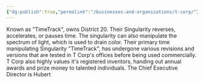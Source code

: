 ```yaml
---
{"dg-publish":true,"permalink":"/businesses-and-organizations/t-corp/"}
---
```


Known as "TimeTrack", owns District 20. Their Singularity reverses, accelerates, or pauses time. The singularity can also manipulate the spectrum of light, which is used to drain color. Their primary time manipulating Singularity "TimeTrack", has undergone various revisions and versions that are tested in T Corp's offices before being used commercially. T Corp also highly values it's registered inventors, handing out annual awards and prize money to talented individuals. The Chief Executive Director is Hubert